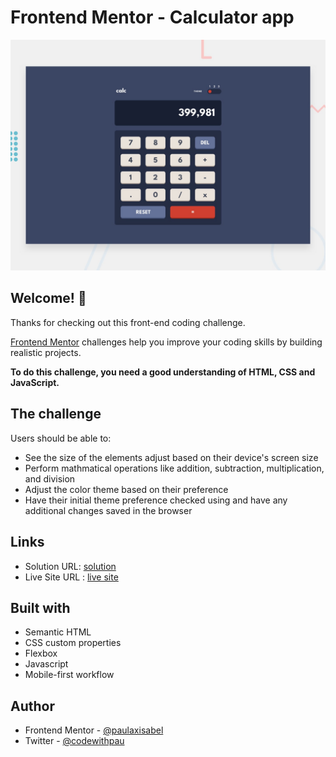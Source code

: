 # Frontend Mentor - Calculator app

![Design preview for the Calculator app coding challenge](./design/desktop-preview.jpg)

## Welcome! 👋

Thanks for checking out this front-end coding challenge.

[Frontend Mentor](https://www.frontendmentor.io) challenges help you improve your coding skills by building realistic projects.

**To do this challenge, you need a good understanding of HTML, CSS and JavaScript.**

## The challenge

Users should be able to:

- See the size of the elements adjust based on their device's screen size
- Perform mathmatical operations like addition, subtraction, multiplication, and division
- Adjust the color theme based on their preference
- Have their initial theme preference checked using and have any additional changes saved in the browser

## Links

- Solution URL: [solution](#)
- Live Site URL : [live site](#)

## Built with

- Semantic HTML
- CSS custom properties
- Flexbox
- Javascript
- Mobile-first workflow

## Author

- Frontend Mentor - [@paulaxisabel](https://www.frontendmentor.io/profile/paulaxisabel) 
- Twitter - [@codewithpau](https://twitter.com/codewithpau)